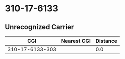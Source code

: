 # 310-17-6133
## Unrecognized Carrier


| CGI | Nearest CGI | Distance |
|-----|-------------|----------|
| 310-17-6133-303 |  | 0.0 |
